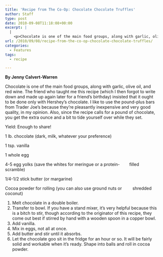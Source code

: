 ```yaml
---
title: 'Recipe from The Co-Op: Chocolate Chocolate Truffles'
author: Staff
type: post
date: 2010-09-08T11:18:08+00:00
excerpt: |
  |
    <p>Chocolate is one of the main food groups, along with garlic, olive oil, and red wine. The friend who taught me this recipe (which I then forgot to write down and made up again later for a friend’s birthday) insisted that it ought to be done only with Hershey’s chocolate.</p>
url: /2010/09/08/recipe-from-the-co-op-chocolate-chocolate-truffles/
categories:
  - Features
tags:
  - recipe

---
```

**By Jenny Calvert-Warren**

Chocolate is one of the main food groups, along with garlic, olive oil, and red wine. The friend who taught me this recipe (which I then forgot to write down and made up again later for a friend’s birthday) insisted that it ought to be done only with Hershey’s chocolate. I like to use the pound-plus bars from Trader Joe’s because they’re pleasantly inexpensive and very good quality, in my opinion. Also, since the recipe calls for a pound of chocolate, you get the extra ounce and a bit to tide yourself over while they set.

Yield: Enough to share!

1 lb. chocolate (dark, milk, whatever your preference)
  
1 tsp. vanilla
  
1 whole egg
  
4-5 egg yolks (save the whites for meringue or a protein-        filled scramble)
  
1/4-1/2 stick butter (or margarine)
  
Cocoa powder for rolling (you can also use ground nuts or         shredded coconut)

  1. Melt chocolate in a double boiler.
  2. Transfer to bowl. If you have a stand mixer, it’s very helpful because this is a bitch to stir, though according to the originator of this recipe, they come out best if stirred by hand with a wooden spoon in a copper bowl.
  3. Add vanilla.
  4. Mix in eggs, not all at once.
  5. Add butter and stir until it absorbs.
  6. Let the chocolate goo sit in the fridge for an hour or so. It will be fairly solid and workable when it’s ready. Shape into balls and roll in cocoa powder.